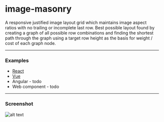# image-masonry

A responsive justified image layout grid which maintains image aspect ratios with no trailing or incomplete last row. Best possible layout found by creating a graph of all possible row combinations and finding the shortest path through the graph using a target row height as the basis for weight / cost of each graph node.

---

### Examples
* [React](https://fergaldoyle.github.io/image-masonry/react.html)
* [Vue](https://fergaldoyle.github.io/image-masonry/vue.html)
* Angular - todo
* Web component - todo


---


### Screenshot
![alt text](https://raw.githubusercontent.com/fergaldoyle/image-masonry/master/docs/masonry.jpg "Image masonry")

